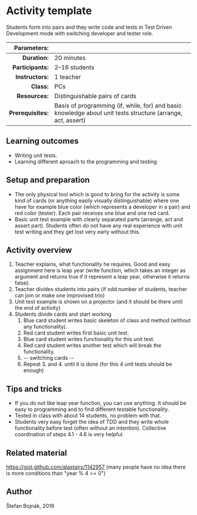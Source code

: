 # Activity template

Students form into pairs and they write code and tests in Test Driven Development mode with switching developer and tester role.

| Parameters:        |                                     |
| -----------------: | :---------------------------------- |
| **Duration:**      | 20 minutes                          |
| **Participants:**  | 2–16 students                       |
| **Instructors:**   | 1 teacher                          |
| **Class:**         | PCs        |
| **Resources:**     | Distinguishable pairs of cards             |
| **Prerequisites:** | Basis of programming (if, while, for) and basic knowledge about unit tests structure (arrange, act, assert) |

## Learning outcomes

* Writing unit tests.
* Learning different aproach to the programming and testing

## Setup and preparation

* The only physical tool which is good to bring for the activity is some kind of cards (or anything easily visually distinguishable) where one have for example blue color (which represents a developer in a pair) and red color (tester). Each pair receives one blue and one red card.
* Basic unit test example with clearly separated parts (arrange, act and assert part). Students often do not have any real experience with unit test writing and they get lost very early without this.

## Activity overview

1. Teacher explains, what functionality he requires. 
Good and easy assignment here is leap year (write function, which takes an integer as argument and returns true if it represent a leap year, otherwise it returns false).
2. Teacher divides students into pairs (if odd number of students, teacher can join or make one improvised trio)
3. Unit test example is shown on a projector (and it should be there until the end of activity)
4. Students divide cards and start working
     1. Blue card student writes basic skeleton of class and method (without any functionality).
     2. Red card student writes first basic unit test.
     3. Blue card student writes functionality for this unit test.
     4. Red card student writes another test which will break the functionality.
     5. -- switching cards --
     6. Repeat 3. and 4. until it is done (for this 4 unit tests should be enough)


## Tips and tricks

* If you do not like leap year function, you can use anything. It should be easy to programming and to find different testable functionality.
* Tested in class with about 14 students, no problem with that.
* Students very easy forget the idea of TDD and they write whole functionality before test (often without an intention). Collective coordination of steps 4.1 - 4.6 is very helpful.

## Related material
https://gist.github.com/alastairs/1142957 (many people have no idea there is more conditions than "year % 4 == 0")

## Author

Štefan Bojnák, 2019